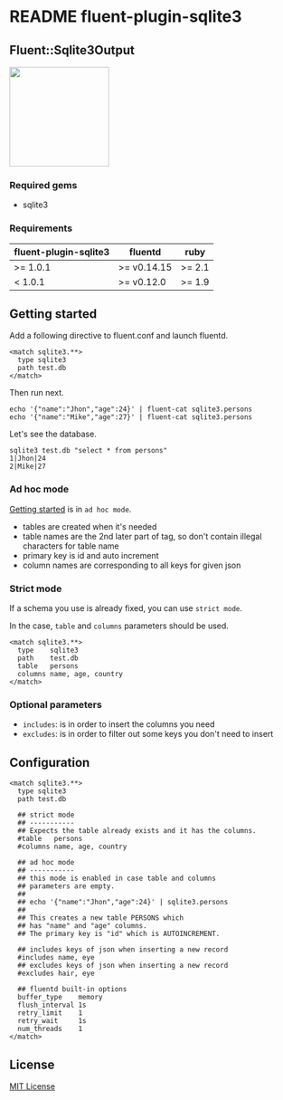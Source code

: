 README fluent-plugin-sqlite3
============================

Fluent::Sqlite3Output
---------------------
<img src='https://raw.github.com/fluent/website/master/logos/fluentd2.png' width='176px'/>

### Required gems
- sqlite3

### Requirements

| fluent-plugin-sqlite3  | fluentd | ruby |
|-------------------|---------|------|
| >= 1.0.1 | >= v0.14.15 | >= 2.1 |
|  < 1.0.1 | >= v0.12.0 | >= 1.9 |

Getting started
---------------
Add a following directive to fluent.conf and launch fluentd.

    <match sqlite3.**>
      type sqlite3
      path test.db
    </match>

Then run next.

    echo '{"name":"Jhon","age":24}' | fluent-cat sqlite3.persons
    echo '{"name":"Mike","age":27}' | fluent-cat sqlite3.persons

Let's see the database.

    sqlite3 test.db "select * from persons"
    1|Jhon|24
    2|Mike|27

### Ad hoc mode
[Getting started](#getting-started) is in `ad hoc mode`.

- tables are created when it's needed
- table names are the 2nd later part of tag, so don't contain illegal characters for table name
- primary key is id and auto increment
- column names are corresponding to all keys for given json


### Strict mode

If a schema you use is already fixed, you can use `strict mode`.

In the case, `table` and `columns` parameters should be used.

    <match sqlite3.**>
      type    sqlite3
      path    test.db
      table   persons
      columns name, age, country
    </match>


### Optional parameters

- `includes`: is in order to insert the columns you need
- `excludes`: is in order to filter out some keys you don't need to insert


Configuration
-------------

    <match sqlite3.**>
      type sqlite3
      path test.db

      ## strict mode
      ## -----------
      ## Expects the table already exists and it has the columns.
      #table   persons
      #columns name, age, country

      ## ad hoc mode
      ## -----------
      ## this mode is enabled in case table and columns
      ## parameters are empty.
      ##
      ## echo '{"name":"Jhon","age":24}' | sqlite3.persons
      ##
      ## This creates a new table PERSONS which
      ## has "name" and "age" columns.
      ## The primary key is "id" which is AUTOINCREMENT.

      ## includes keys of json when inserting a new record
      #includes name, eye
      ## excludes keys of json when inserting a new record
      #excludes hair, eye

      ## fluentd built-in options
      buffer_type    memory
      flush_interval 1s
      retry_limit    1
      retry_wait     1s
      num_threads    1
    </match>


License
-------
[MIT License](LICENSE.txt)

